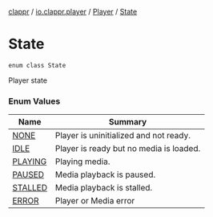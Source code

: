 [clappr](../../../index.md) / [io.clappr.player](../../index.md) / [Player](../index.md) / [State](./index.md)

# State

`enum class State`

Player state

### Enum Values

| Name | Summary |
|---|---|
| [NONE](-n-o-n-e.md) | Player is uninitialized and not ready. |
| [IDLE](-i-d-l-e.md) | Player is ready but no media is loaded. |
| [PLAYING](-p-l-a-y-i-n-g.md) | Playing media. |
| [PAUSED](-p-a-u-s-e-d.md) | Media playback is paused. |
| [STALLED](-s-t-a-l-l-e-d.md) | Media playback is stalled. |
| [ERROR](-e-r-r-o-r.md) | Player or Media error |
